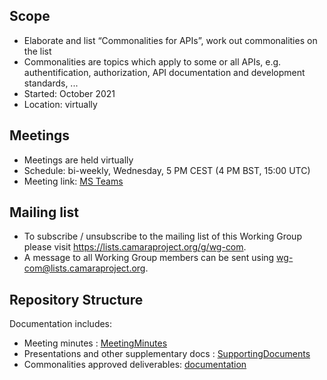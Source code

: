 ## Scope
* Elaborate and list “Commonalities for APIs”, work out commonalities on the list
* Commonalities are topics which apply to some or all APIs, e.g. authentification, authorization, API documentation and development standards, ...
* Started: October 2021  
* Location: virtually  


## Meetings
* Meetings are held virtually
* Schedule: bi-weekly, Wednesday, 5 PM CEST (4 PM BST, 15:00 UTC)
* Meeting link: [MS Teams](https://teams.microsoft.com/l/meetup-join/19%3ameeting_YTY5MTRmMmEtODEyMi00ZmRmLWI2YzMtMzFlMzI3YmVjMzZk%40thread.v2/0?context=%7b%22Tid%22%3a%22bde4dffc-4b60-4cf6-8b04-a5eeb25f5c4f%22%2c%22Oid%22%3a%22a5cb7460-f2b0-42ec-b511-c642f83aa9a3%22%7d)

## Mailing list
* To subscribe / unsubscribe to the mailing list of this Working Group please visit <https://lists.camaraproject.org/g/wg-com>.
* A message to all Working Group members can be sent using <wg-com@lists.camaraproject.org>.

## Repository Structure
Documentation includes:
* Meeting minutes : [MeetingMinutes](https://github.com/camaraproject/WorkingGroups/tree/main/Commonalities/documentation/MeetingMinutes)
* Presentations and other supplementary docs : [SupportingDocuments](https://github.com/camaraproject/WorkingGroups/tree/main/Commonalities/documentation/SupportingDocuments)
* Commonalities approved deliverables: [documentation](https://github.com/camaraproject/WorkingGroups/tree/main/Commonalities/documentation)

